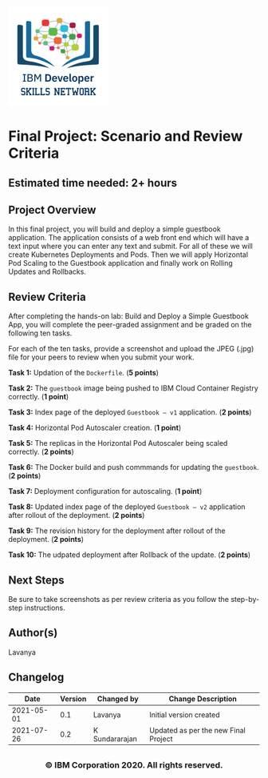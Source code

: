 <img src="images/IDSNlogo.png" width="200" height="200"/>


# Final Project: Scenario and Review Criteria
## **Estimated time needed:** 2+ hours


## Project Overview
In this final project, you will build and deploy a simple guestbook application. The application consists of a web front end which will have a text input where you can enter any text and submit. For all of these we will create Kubernetes Deployments and Pods. Then we will apply Horizontal Pod Scaling to the Guestbook application and finally work on Rolling Updates and Rollbacks.

## Review Criteria
After completing the hands-on lab: Build and Deploy a Simple Guestbook App, you will complete the peer-graded assignment and be graded on the following ten tasks.

For each of the ten tasks, provide a screenshot and upload the JPEG (.jpg) file for your peers to review when you submit your work.  

**Task 1:** Updation of the `Dockerfile`.  (**5 points**)

**Task 2:** The `guestbook` image being pushed to IBM Cloud Container Registry correctly. (**1 point**)

**Task 3:** Index page of the deployed `Guestbook – v1` application. (**2 points**)

**Task 4:** Horizontal Pod Autoscaler creation. (**1 point**)

**Task 5:** The replicas in the Horizontal Pod Autoscaler being scaled correctly. (**2 points**)

**Task 6:** The Docker build and push commmands for updating the `guestbook`.(**2 points**)

**Task 7:** Deployment configuration for autoscaling. (**1 point**)

**Task 8:** Updated index page of the deployed `Guestbook – v2` application after rollout of the deployment. (**2 points**)

**Task 9:** The revision history for the deployment after rollout of the deployment. (**2 points**)

**Task 10:** The udpated deployment after Rollback of the update. (**2 points**)

## Next Steps
Be sure to take screenshots as per review criteria as you follow the step-by-step instructions.

## Author(s)
Lavanya


## Changelog
| Date | Version | Changed by | Change Description |
|------|--------|--------|---------|
| 2021-05-01 | 0.1 | Lavanya | Initial version created |
| 2021-07-26 | 0.2 | K Sundararajan | Updated as per the new Final Project |


## <h3 align="center"> © IBM Corporation 2020. All rights reserved. <h3/>

